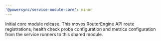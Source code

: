 ```yaml
---
'@powersync/service-module-core': minor
---
```


Initial core module release. This moves RouterEngine API route registrations, health check probe configuration and metrics configuration from the service runners to this shared module.
